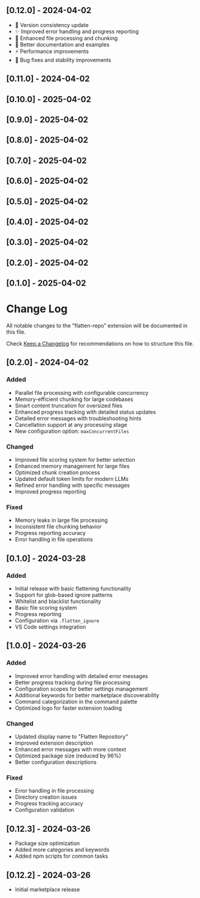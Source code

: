## [0.12.0] - 2024-04-02

- 🚀 Version consistency update
- ✨ Improved error handling and progress reporting
- 🔧 Enhanced file processing and chunking
- 📝 Better documentation and examples
- ⚡️ Performance improvements
- 🐛 Bug fixes and stability improvements

## [0.11.0] - 2024-04-02

## [0.10.0] - 2025-04-02


## [0.9.0] - 2025-04-02


## [0.8.0] - 2025-04-02


## [0.7.0] - 2025-04-02


## [0.6.0] - 2025-04-02


## [0.5.0] - 2025-04-02


## [0.4.0] - 2025-04-02


## [0.3.0] - 2025-04-02


## [0.2.0] - 2025-04-02


## [0.1.0] - 2025-04-02

# Change Log

All notable changes to the "flatten-repo" extension will be documented in this file.

Check [Keep a Changelog](http://keepachangelog.com/) for recommendations on how to structure this file.

## [0.2.0] - 2024-04-02

### Added
- Parallel file processing with configurable concurrency
- Memory-efficient chunking for large codebases
- Smart content truncation for oversized files
- Enhanced progress tracking with detailed status updates
- Detailed error messages with troubleshooting hints
- Cancellation support at any processing stage
- New configuration option: `maxConcurrentFiles`

### Changed
- Improved file scoring system for better selection
- Enhanced memory management for large files
- Optimized chunk creation process
- Updated default token limits for modern LLMs
- Refined error handling with specific messages
- Improved progress reporting

### Fixed
- Memory leaks in large file processing
- Inconsistent file chunking behavior
- Progress reporting accuracy
- Error handling in file operations

## [0.1.0] - 2024-03-28

### Added
- Initial release with basic flattening functionality
- Support for glob-based ignore patterns
- Whitelist and blacklist functionality
- Basic file scoring system
- Progress reporting
- Configuration via `.flatten_ignore`
- VS Code settings integration

## [1.0.0] - 2024-03-26

### Added
- Improved error handling with detailed error messages
- Better progress tracking during file processing
- Configuration scopes for better settings management
- Additional keywords for better marketplace discoverability
- Command categorization in the command palette
- Optimized logo for faster extension loading

### Changed
- Updated display name to "Flatten Repository"
- Improved extension description
- Enhanced error messages with more context
- Optimized package size (reduced by 96%)
- Better configuration descriptions

### Fixed
- Error handling in file processing
- Directory creation issues
- Progress tracking accuracy
- Configuration validation

## [0.12.3] - 2024-03-26
- Package size optimization
- Added more categories and keywords
- Added npm scripts for common tasks

## [0.12.2] - 2024-03-26
- Initial marketplace release